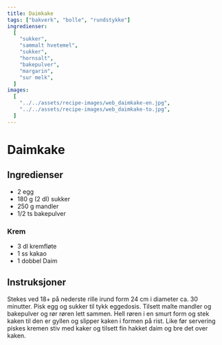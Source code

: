 ```yaml
---
title: Daimkake
tags: ["bakverk", "bolle", "rundstykke"]
ingredienser:
  [
    "sukker",
    "sammalt hvetemel",
    "sukker",
    "hornsalt",
    "bakepulver",
    "margarin",
    "sur melk",
  ]
images:
  [
    "../../assets/recipe-images/web_daimkake-en.jpg",
    "../../assets/recipe-images/web_daimkake-to.jpg",
  ]
---
```


# Daimkake

## Ingredienser

- 2 egg
- 180 g (2 dl) sukker
- 250 g mandler
- 1/2 ts bakepulver

### Krem

- 3 dl kremfløte
- 1 ss kakao
- 1 dobbel Daim

## Instruksjoner

Stekes ved 18+ på nederste rille irund form 24 cm i diameter ca. 30 minutter.
Pisk egg og sukker til tykk eggedosis. Tilsett malte mandler og bakepulver og rør røren lett sammen. Hell røren i en smurt form og stek kaken til den er gyllen og slipper kaken i formen på rist. Like før servering piskes kremen stiv med kaker og tilsett fin hakket daim og bre det over kaken.
